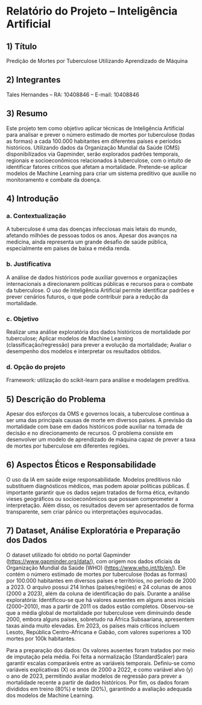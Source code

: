 # Relatório do Projeto – Inteligência Artificial

## 1) Título
Predição de Mortes por Tuberculose Utilizando Aprendizado de Máquina

## 2) Integrantes
Tales Hernandes – RA: 10408846 – E-mail: 10408846

## 3) Resumo
Este projeto tem como objetivo aplicar técnicas de Inteligência Artificial para analisar e prever o número estimado de mortes por tuberculose (todas as formas) a cada 100.000 habitantes em diferentes países e períodos históricos. Utilizando dados da Organização Mundial da Saúde (OMS) disponibilizados via Gapminder, serão explorados padrões temporais, regionais e socioeconômicos relacionados à tuberculose, com o intuito de identificar fatores críticos que afetam a mortalidade. Pretende-se aplicar modelos de Machine Learning para criar um sistema preditivo que auxilie no monitoramento e combate da doença.
## 4) Introdução

### a. Contextualização
A tuberculose é uma das doenças infecciosas mais letais do mundo, afetando milhões de pessoas todos os anos. Apesar dos avanços na medicina, ainda representa um grande desafio de saúde pública, especialmente em países de baixa e média renda.

### b. Justificativa
A análise de dados históricos pode auxiliar governos e organizações internacionais a direcionarem políticas públicas e recursos para o combate da tuberculose. O uso de Inteligência Artificial permite identificar padrões e prever cenários futuros, o que pode contribuir para a redução da mortalidade.

### c. Objetivo
Realizar uma análise exploratória dos dados históricos de mortalidade por tuberculose;
Aplicar modelos de Machine Learning (classificação/regressão) para prever a evolução da mortalidade;
Avaliar o desempenho dos modelos e interpretar os resultados obtidos.

### d. Opção do projeto
 Framework: utilização do scikit-learn para análise e modelagem preditiva.
 
## 5) Descrição do Problema
Apesar dos esforços da OMS e governos locais, a tuberculose continua a ser uma das principais causas de morte em diversos países. A previsão da mortalidade com base em dados históricos pode auxiliar na tomada de decisão e no direcionamento de recursos. O problema consiste em desenvolver um modelo de aprendizado de máquina capaz de prever a taxa de mortes por tuberculose em diferentes regiões.

## 6) Aspectos Éticos e Responsabilidade
O uso da IA em saúde exige responsabilidade. Modelos preditivos não substituem diagnósticos médicos, mas podem apoiar políticas públicas. É importante garantir que os dados sejam tratados de forma ética, evitando vieses geográficos ou socioeconômicos que possam comprometer a interpretação. Além disso, os resultados devem ser apresentados de forma transparente, sem criar pânico ou interpretações equivocadas.

## 7) Dataset, Análise Exploratória e Preparação dos Dados
O dataset utilizado foi obtido no portal Gapminder (https://www.gapminder.org/data/), com origem nos dados oficiais da Organização Mundial da Saúde (WHO) (https://www.who.int/tb/en/). Ele contém o número estimado de mortes por tuberculose (todas as formas) por 100.000 habitantes em diversos países e territórios, no período de 2000 a 2023.
O arquivo possui 214 linhas (países/regiões) e 24 colunas de anos (2000 a 2023), além da coluna de identificação do país.
Durante a análise exploratória:
Identificou-se que há valores ausentes em alguns anos iniciais (2000–2010), mas a partir de 2011 os dados estão completos.
Observou-se que a média global de mortalidade por tuberculose vem diminuindo desde 2000, embora alguns países, sobretudo na África Subsaariana, apresentem taxas ainda muito elevadas.
Em 2023, os países mais críticos incluem Lesoto, República Centro-Africana e Gabão, com valores superiores a 100 mortes por 100k habitantes.


Para a preparação dos dados:
Os valores ausentes foram tratados por meio de imputação pela média.
Foi feita a normalização (StandardScaler) para garantir escalas comparáveis entre as variáveis temporais.
Definiu-se como variáveis explicativas (X) os anos de 2000 a 2022, e como variável alvo (y) o ano de 2023, permitindo avaliar modelos de regressão para prever a mortalidade recente a partir de dados históricos.
Por fim, os dados foram divididos em treino (80%) e teste (20%), garantindo a avaliação adequada dos modelos de Machine Learning.
